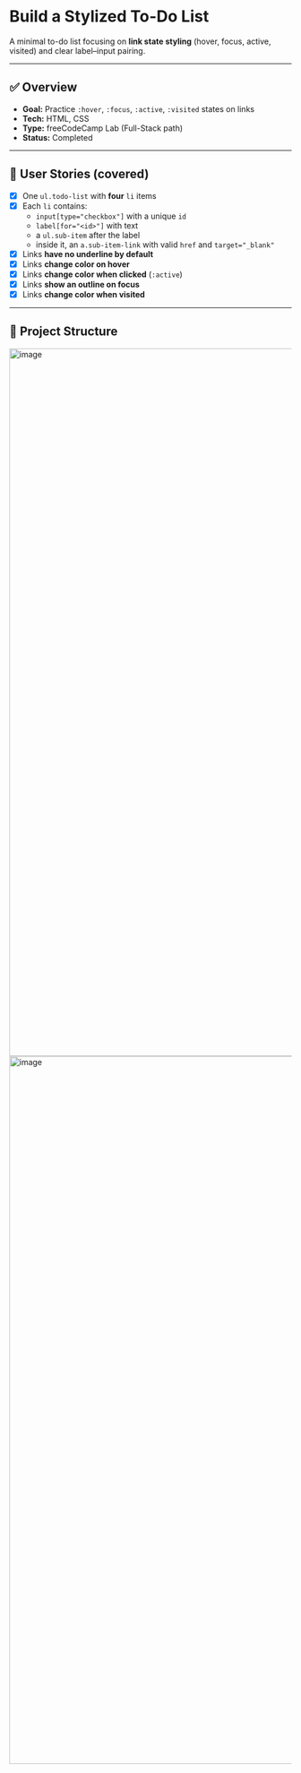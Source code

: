 # Build a Stylized To-Do List

A minimal to-do list focusing on **link state styling** (hover, focus, active, visited) and clear label–input pairing.

---

## ✅ Overview
- **Goal:** Practice `:hover`, `:focus`, `:active`, `:visited` states on links
- **Tech:** HTML, CSS
- **Type:** freeCodeCamp Lab (Full-Stack path)
- **Status:** Completed

---

## 🎯 User Stories (covered)
- [x] One `ul.todo-list` with **four** `li` items
- [x] Each `li` contains:
  - `input[type="checkbox"]` with a unique `id`
  - `label[for="<id>"]` with text
  - a `ul.sub-item` after the label
  - inside it, an `a.sub-item-link` with valid `href` and `target="_blank"`
- [x] Links **have no underline by default**
- [x] Links **change color on hover**
- [x] Links **change color when clicked** (`:active`)
- [x] Links **show an outline on focus**
- [x] Links **change color when visited**

---

## 📂 Project Structure
<img width="1936" height="1264" alt="image" src="https://github.com/user-attachments/assets/f88db3d8-ccde-4160-9ce2-0a08011da697" />
<img width="1936" height="1264" alt="image" src="https://github.com/user-attachments/assets/2e1e10b5-a184-42db-a2f7-a3c012d44da2" />
